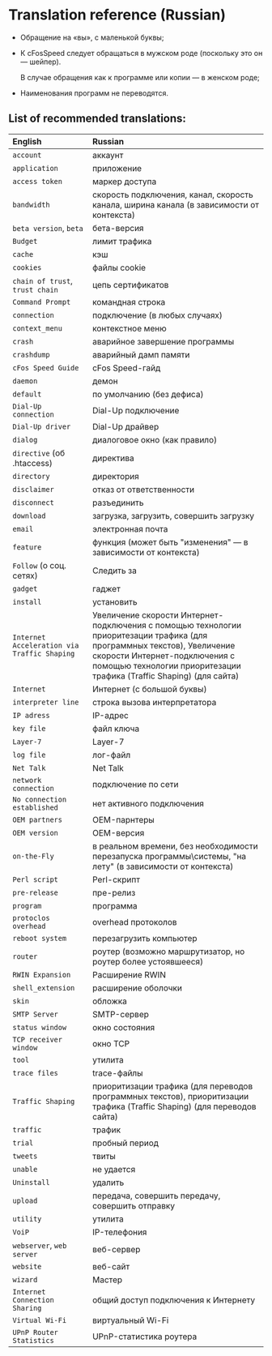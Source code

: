 ﻿
Translation reference (Russian)
==========================================

* Обращение на «вы», с маленькой буквы;

* К cFosSpeed следует обращаться в мужском роде (поскольку это он — шейпер).

  В случае обращения как к программе или копии — в женском роде;

* Наименования программ не переводятся.

List of recommended translations:
---------------------------------

| English                                     | Russian                                                                                                                                                                                                                          |
| :------------------------------------------ | :------------------------------------------------------------------------------------------------------------------------------------------------------------------------------------------------------------------------------- |
| `account`                                   | аккаунт                                                                                                                                                                                                                          |
| `application`                               | приложение                                                                                                                                                                                                                       |
| `access token`                              | маркер доступа                                                                                                                                                                                                                   |
| `bandwidth`                                 | скорость подключения, канал, скорость канала, ширина канала (в зависимости от контекста)                                                                                                                                         |
| `beta version`, `beta`                      | бета-версия                                                                                                                                                                                                                      |
| `Budget`                                    | лимит трафика                                                                                                                                                                                                                    |
| `cache`                                     | кэш                                                                                                                                                                                                                              |
| `cookies`                                   | файлы cookie                                                                                                                                                                                                                     |
| `chain of trust`, `trust chain`             | цепь сертификатов                                                                                                                                                                                                                |
| `Command Prompt`                            | командная строка                                                                                                                                                                                                                 |
| `connection`                                | подключение (в любых случаях)                                                                                                                                                                                                    |
| `context_menu`                              | контекстное меню                                                                                                                                                                                                                 |
| `crash`                                     | аварийное завершение программы                                                                                                                                                                                                   |
| `crashdump`                                 | аварийный дамп памяти                                                                                                                                                                                                            |
| `cFos Speed Guide`                          | cFos Speed-гайд                                                                                                                                                                                                                  |
| `daemon`                                    | демон                                                                                                                                                                                                                            |
| `default`                                   | по умолчанию (без дефиса)                                                                                                                                                                                                        |
| `Dial-Up connection`                        | Dial-Up подключение                                                                                                                                                                                                              |
| `Dial-Up driver`                            | Dial-Up драйвер                                                                                                                                                                                                                  |
| `dialog`                                    | диалоговое окно (как правило)                                                                                                                                                                                                    |
| `directive` (об .htaccess)                  | директива                                                                                                                                                                                                                        |
| `directory`                                 | директория                                                                                                                                                                                                                       |
| `disclaimer`                                | отказ от ответственности                                                                                                                                                                                                         |
| `disconnect`                                | разъединить                                                                                                                                                                                                                      |
| `download`                                  | загрузка, загрузить, совершить загрузку                                                                                                                                                                                          |
| `email`                                     | электронная почта                                                                                                                                                                                                                |
| `feature`                                   | функция (может быть "изменения" — в зависимости от контекста)                                                                                                                                                                    |
| `Follow` (о соц. сетях)                     | Следить за                                                                                                                                                                                                                       |
| `gadget`                                    | гаджет                                                                                                                                                                                                                           |
| `install`                                   | установить                                                                                                                                                                                                                       |
| `Internet Acceleration via Traffic Shaping` | Увеличение скорости Интернет-подключения с помощью технологии приоритезации трафика (для программных текстов), Увеличение скорости Интернет-подключения с помощью технологии приоритезации трафика (Traffic Shaping) (для сайта) |
| `Internet`                                  | Интернет (с большой буквы)                                                                                                                                                                                                       |
| `interpreter line`                          | строка вызова интерпретатора                                                                                                                                                                                                     |
| `IP adress`                                 | IP-адрес                                                                                                                                                                                                                         |
| `key file`                                  | файл ключа                                                                                                                                                                                                                       |
| `Layer-7`                                   | Layer-7                                                                                                                                                                                                                          |
| `log file`                                  | лог-файл                                                                                                                                                                                                                         |
| `Net Talk`                                  | Net Talk                                                                                                                                                                                                                         |
| `network connection`                        | подключение по сети                                                                                                                                                                                                              |
| `No connection established`                 | нет активного подключения                                                                                                                                                                                                        |
| `OEM partners`                              | OEM-парнтеры                                                                                                                                                                                                                     |
| `OEM version`                               | OEM-версия                                                                                                                                                                                                                       |
| `on-the-Fly`                                | в реальном времени, без необходимости перезапуска программы\системы, "на лету" (в зависимости от контекста)                                                                                                                      |
| `Perl script`                               | Perl-скрипт                                                                                                                                                                                                                      |
| `pre-release`                               | пре-релиз                                                                                                                                                                                                                        |
| `program`                                   | программа                                                                                                                                                                                                                        |
| `protoclos overhead`                        | overhead протоколов                                                                                                                                                                                                              |
| `reboot system`                             | перезагрузить компьютер                                                                                                                                                                                                          |
| `router`                                    | роутер (возможно маршрутизатор, но роутер более устоявшееся)                                                                                                                                                                     |
| `RWIN Expansion`                            | Расширение RWIN                                                                                                                                                                                                                  |
| `shell_extension`                           | расширение оболочки                                                                                                                                                                                                              |
| `skin`                                      | обложка                                                                                                                                                                                                                          |
| `SMTP Server`                               | SMTP-сервер                                                                                                                                                                                                                      |
| `status window`                             | окно состояния                                                                                                                                                                                                                   |
| `TCP receiver window`                       | окно TCP                                                                                                                                                                                                                         |
| `tool`                                      | утилита                                                                                                                                                                                                                          |
| `trace files`                               | trace-файлы                                                                                                                                                                                                                      |
| `Traffic Shaping`                           | приоритизации трафика (для переводов программных текстов), приоритизации трафика (Traffic Shaping) (для переводов сайта)                                                                                                         |
| `traffic`                                   | трафик                                                                                                                                                                                                                           |
| `trial`                                     | пробный период                                                                                                                                                                                                                   |
| `tweets`                                    | твиты                                                                                                                                                                                                                            |
| `unable`                                    | не удается                                                                                                                                                                                                                       |
| `Uninstall`                                 | удалить                                                                                                                                                                                                                          |
| `upload`                                    | передача, совершить передачу, совершить отправку                                                                                                                                                                                 |
| `utility`                                   | утилита                                                                                                                                                                                                                          |
| `VoiP`                                      | IP-телефония                                                                                                                                                                                                                     |
| `webserver`, `web server`                   | веб-сервер                                                                                                                                                                                                                       |
| `website`                                   | веб-сайт                                                                                                                                                                                                                         |
| `wizard`                                    | Мастер                                                                                                                                                                                                                           |
| `Internet Connection Sharing`               | общий доступ подключения к Интернету                                                                                                                                                                                             |
| `Virtual Wi-Fi`                             | виртуальный  Wi-Fi                                                                                                                                                                                                               |
| `UPnP Router Statistics`                    | UPnP-статистика роутера                                                                                                                                                                                                          |